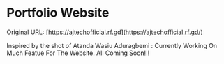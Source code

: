 # Portfolio Website

Original URL: [https://ajtechofficial.rf.gd](https://ajtechofficial.rf.gd/)

Inspired by the shot of Atanda Wasiu Aduragbemi :
Currently Working On Much Featue For The Website.
All Coming Soon!!!